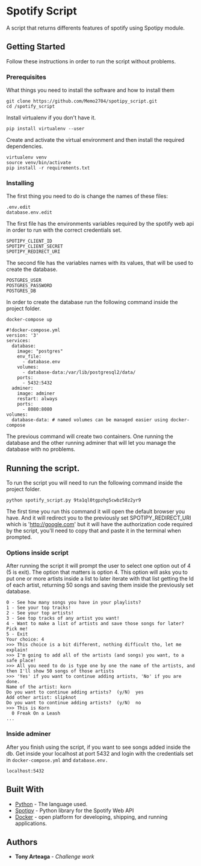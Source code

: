 # Spotify Script

A script that returns differents features of spotify using Spotipy module.

## Getting Started

Follow these instructions in order to run the script without problems. 

### Prerequisites

What things you need to install the software and how to install them

```
git clone https://github.com/Memo2704/spotipy_script.git
cd /spotify_script
```
Install virtualenv if you don't have it. 

```
pip install virtualenv --user 
```

Create and activate the virtual environment and then install the required dependencies.
```
virtualenv venv
source venv/bin/activate
pip install -r requirements.txt
```

### Installing

The first thing you need to do is change the names of these files: 

```
.env.edit
database.env.edit
```
The first file has the environments variables required by the spotify web api in order to run with the correct 
credentials set. 
```
SPOTIPY_CLIENT_ID
SPOTIPY_CLIENT_SECRET
SPOTIPY_REDIRECT_URI
```
The second file has the variables names with its values, that will be used to create the database.
```
POSTGRES_USER
POSTGRES_PASSWORD
POSTGRES_DB
```
In order to create the database run the following command inside the project folder.
```
docker-compose up
```
```
#!docker-compose.yml
version: '3'
services:
  database:
    image: "postgres"
    env_file:
      - database.env
    volumes:
      - database-data:/var/lib/postgresql2/data/
    ports:
      - 5432:5432 
  adminer:
    image: adminer
    restart: always
    ports:
      - 8080:8080
volumes:
  database-data: # named volumes can be managed easier using docker-compose
```
The previous command will create two containers. One running the database and the other running adminer 
that will let you manage the database with no problems.

## Running the script.

To run the script you will need to run the following command inside the project folder.

```
python spotify_script.py 9ta1ql0tgpzhg5cwbz58z2yr9
```
The first time you run this command it will open the default browser you have. And it will redirect you to
the previously set SPOTIPY_REDIRECT_URI which is 'http://google.com' but it will have the authorization code required by
the script, you'll need to copy that and paste it in the terminal when prompted.

### Options inside script

After running the script it will prompt the user to select one option out of 4 (5 is exit).
The option that matters is option 4. This option will asks you to put one or more artists inside a list to later iterate
with that list getting the Id of each artist, returning 50 songs and saving them inside the previously set database. 
```
0 - See how many songs you have in your playlists?
1 - See your top tracks!
2 - See your top artists!
3 - See top tracks of any artist you want!
4 - Want to make a list of artists and save those songs for later? Pick me!
5 - Exit
Your choice: 4
>>> This choice is a bit different, nothing difficult tho, let me explain!
>>> I'm going to add all of the artists (and songs) you want, to a safe place!
>>> All you need to do is type one by one the name of the artists, and then I'll show 50 songs of those artists
>>> 'Yes' if you want to continue adding artists, 'No' if you are done.
Name of the artist: korn
Do you want to continue adding artists?  (y/N)  yes
Add other artist: slipknot
Do you want to continue adding artists?  (y/N)  no
>>> This is Korn
  0 Freak On a Leash
...
```

### Inside adminer

After you finish using the script, if you want to see songs added inside the db. 
Get inside your localhost at port 5432 and login with the credentials set in `docker-compose.yml` and `database.env.`

```
localhost:5432
```

## Built With

* [Python](https://www.python.org/) - The language used.
* [Spotipy](https://spotipy.readthedocs.io/en/2.9.0/#) - Python library for the Spotify Web API
* [Docker](https://www.docker.com/get-started) - open platform for developing, shipping, and running applications.


## Authors

* **Tony Arteaga** - *Challenge work* 
